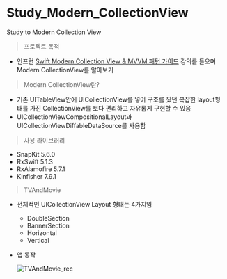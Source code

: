 # Study_Modern_CollectionView
Study to Modern Collection View

> 프로젝트 목적

- 인프런 [Swift Modern Collection View & MVVM 패턴 가이드](https://inf.run/m6WP) 강의를 들으며 Modern CollectionView를 알아보기 

> Modern CollectionView란?

- 기존 UITableView안에 UICollectionView를 넣어 구조를 짰던 복잡한 layout형태를 가진 CollectionView를 보다 편리하고 자유롭게 구현할 수 있음
- UICollectionViewCompositionalLayout과 UICollectionViewDiffableDataSource를 사용함

> 사용 라이브러리

- SnapKit 5.6.0
- RxSwift 5.1.3
- RxAlamofire 5.7.1
- Kinfisher 7.9.1 
     
> TVAndMovie

- 전체적인 UICollectionView Layout 형태는 4가지임
    - DoubleSection
    - BannerSection
    - Horizontal
    - Vertical
- 앱 동작
  
     ![TVAndMovie_rec](https://github.com/dely2p/Study_Modern_CollectionView/assets/20469311/c1dde312-c1b3-4299-96b3-92e43a3f720d)

